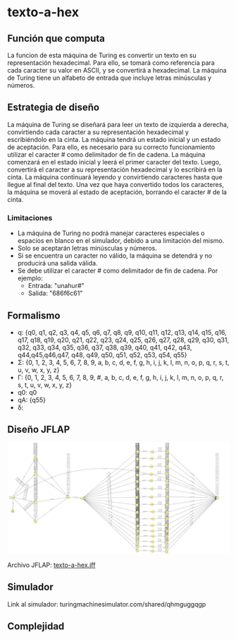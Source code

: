 # texto-a-hex

## Función que computa

La funcion de esta máquina de Turing es convertir un texto en su representación hexadecimal. Para ello, se tomará como referencia para cada caracter su valor en ASCII, y se convertirá a hexadecimal.
La máquina de Turing tiene un alfabeto de entrada que incluye letras minúsculas y números.

## Estrategia de diseño
La máquina de Turing se diseñará para leer un texto de izquierda a derecha, convirtiendo cada caracter a su representación hexadecimal y escribiéndolo en la cinta. La máquina tendrá un estado inicial y un estado de aceptación. Para ello, es necesario para su correcto funcionamiento utilizar el caracter # como delimitador de fin de cadena. La máquina comenzará en el estado inicial y leerá el primer caracter del texto. Luego, convertirá el caracter a su representación hexadecimal y lo escribirá en la cinta. La máquina continuará leyendo y convirtiendo caracteres hasta que llegue al final del texto. Una vez que haya convertido todos los caracteres, la máquina se moverá al estado de aceptación, borrando el caracter # de la cinta. 

### Limitaciones

- La máquina de Turing no podrá manejar caracteres especiales o espacios en blanco en el simulador, debido a una limitación del mismo. 
- Solo se aceptarán letras minúsculas y números. 
- Si se encuentra un caracter no válido, la máquina se detendrá y no producirá una salida válida.
- Se debe utilizar el caracter # como delimitador de fin de cadena. Por ejemplo:
    - Entrada: "unahur#"
    - Salida: "686f6c61"



## Formalismo

- q: {q0, q1, q2, q3, q4, q5, q6, q7, q8, q9, q10, q11, q12, q13, q14, q15, q16, q17, q18, q19, q20, q21, q22, q23, q24, q25, q26, q27, q28, q29, q30, q31, q32, q33, q34, q35, q36, q37, q38, q39, q40, q41, q42, q43, q44,q45,q46,q47, q48, q49, q50, q51, q52, q53, q54, q55}
- Σ: {0, 1, 2, 3, 4, 5, 6, 7, 8, 9, a, b, c, d, e, f, g, h, i, j, k, l, m, n, o, p, q, r, s, t, u, v, w, x, y, z}
- Γ: {0, 1, 2, 3, 4, 5, 6, 7, 8, 9, #, a, b, c, d, e, f, g, h, i, j, k, l, m, n, o, p, q, r, s, t, u, v, w, x, y, z}
- q0: q0
- qA: {q55}
- δ: 
## Diseño JFLAP

![Diagrama de la máquina de Turing](/resources/jflap-texto-hex.png)

Archivo JFLAP: [texto-a-hex.jff]()


## Simulador

Link al simulador: turingmachinesimulator.com/shared/qhmguggqgp

## Complejidad


